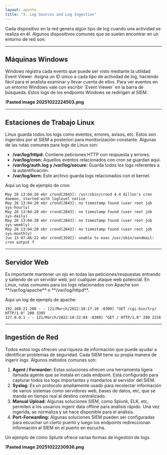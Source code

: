 ```yaml
---
layout: apunte
title: "3. Log Sources and Log Ingestion"
---
```


Cada dispositivo en la red genera algún tipo de log cuando una actividad se realiza en él. Algunos dispositivos comunes que se suelen encontrar en un entorno de red son:

---------------------------
<h2>Máquinas Windows</h2>
Windows registra cada evento que puede ser visto mediante la utilidad Event Viewer. Asigna un ID único a cada tipo de actividad de log, haciendo fácil para el analista examinar y llevar cuenta de ellos. Para ver eventos en un entorno Windows vale con escribir `Event Viewer` en la barra de búsqueda. Estos logs de los endpoints Windows se redirigen al SIEM.

!**Pasted image 20251022224503.png**

-----------------------
<h2>Estaciones de Trabajo Linux</h2>
Linux guarda todos los logs como eventos, errores, avisos, etc. Estos son ingeridos por el SIEM a posteriori para monitorización constante. Algunas de las rutas comunes para logs de Linux son:

- **/var/log/httpd:** Contiene peticiones HTTP con respuesta y errores.
- **/var/log/cron:** Aquellos eventos relacionados con cron se guardan aquí.
- **/var/log/auth.log y /var/log/secure:** Guarda todos los logs referentes a la autentificación.
- **/var/log/kern:** Este archivo guarda logs relacionados con el kernel.

Aquí un log de ejemplo de cron:
```log
May 28 13:04:20 ebr crond[2843]: /usr/sbin/crond 4.4 dillon's cron daemon, started with loglevel notice  
May 28 13:04:20 ebr crond[2843]: no timestamp found (user root job sys-hourly)  
May 28 13:04:20 ebr crond[2843]: no timestamp found (user root job sys-daily)  
May 28 13:04:20 ebr crond[2843]: no timestamp found (user root job sys-weekly)  
May 28 13:04:20 ebr crond[2843]: no timestamp found (user root job sys-monthly)  
Jun 13 07:46:22 ebr crond[3592]: unable to exec /usr/sbin/sendmail: cron output f
```

-----------------------------
<h2>Servidor Web</h2>
Es importante mantener un ojo en todas las peticiones/respuestas entrando y saliendo de un servidor web, por cualquier ataque web potencial. En Linux, rutas comunes para los logs relacionados con Apache son **/var/log/apache** o **/var/log/httpd**.

Aquí un log de ejemplo de apache:

```log
192.168.21.200 - - [21/March/2022:10:17:10 -0300] "GET /cgi-bin/try/ HTTP/1.0" 200 3395
127.0.0.1 - - [21/March/2022:10:22:04 -0300] "GET / HTTP/1.0" 200 2216
```

--------------------------
<h2>Ingestión de Red</h2>
Todos estos logs ofrecen una riqueza de información que puede ayudar a identificar problemas de seguridad. Cada SIEM tiene su propia manera de ingerir logs. Algunos métodos comunes son:

1. **Agent / Forwarder:** Estas soluciones ofrecen una herramienta ligera llamada agente que se instala en cada endpoint. Está configurado para capturar todos los logs importantes y mandarlos al servidor del SIEM.
2. **Syslog:** Es un protocolo ampliamente usado para recolectar información de varios sistemas como servidores web, bases de datos, etc, que se manda en tiempo real al destino centralizado.
3. **Manual Upload:** Algunas soluciones SIEM, como Splunk, ELK, etc, permiten a los usuarios ingerir data offline para análisis rápido. Una vez ingerida, se normaliza y se hace disponible para el análisis.
4. **Port-Forwarding:** Algunas soluciones SIEM pueden ser configuradas para escuchar un cierto puerto y luego los endpoints redireccionan información al SIEM en el puerto en escucha.

Un ejemplo de cómo Splunk ofrece varias formas de ingestión de logs.

!**Pasted image 20251022230936.png**

